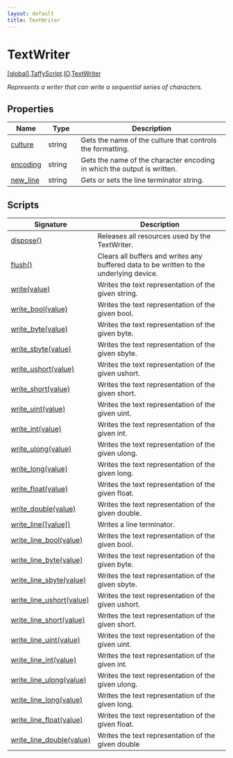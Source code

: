 ```yaml
---
layout: default
title: TextWriter
---
```


# TextWriter

[\[global\]]({{site.baseurl}}/docs/).[TaffyScript]({{site.baseurl}}/docs/TaffyScript/).[IO]({{site.baseurl}}/docs/TaffyScript/IO/).[TextWriter]({{site.baseurl}}/docs/TaffyScript/IO/TextWriter/)

_Represents a writer that can write a sequential series of characters._

## Properties

<table>
  <col width="15%">
  <col width="15%">
  <thead>
    <tr>
      <th>Name</th>
      <th>Type</th>
      <th>Description</th>
    </tr>
  </thead>
  <tbody>
    <tr>
      <td><a href="{{site.baseurl}}/docs/TaffyScript/IO/TextWriter/culture/">culture</a></td>
      <td>string</td>
      <td>Gets the name of the culture that controls the formatting.</td>
    </tr>
    <tr>
      <td><a href="{{site.baseurl}}/docs/TaffyScript/IO/TextWriter/encoding/">encoding</a></td>
      <td>string</td>
      <td>Gets the name of the character encoding in which the output is written.</td>
    </tr>
    <tr>
      <td><a href="{{site.baseurl}}/docs/TaffyScript/IO/TextWriter/new_line/">new_line</a></td>
      <td>string</td>
      <td>Gets or sets the line terminator string.</td>
    </tr>
  </tbody>
</table>

## Scripts

<table>
  <col width="20%">
  <thead>
    <tr>
      <th>Signature</th>
      <th>Description</th>
    </tr>
  </thead>
  <tbody>
    <tr>
      <td><a href="{{site.baseurl}}/docs/TaffyScript/IO/TextWriter/dispose">dispose()</a></td>
      <td>Releases all resources used by the TextWriter.</td>
    </tr>
    <tr>
      <td><a href="{{site.baseurl}}/docs/TaffyScript/IO/TextWriter/flush">flush()</a></td>
      <td>Clears all buffers and writes any buffered data to be written to the underlying device.</td>
    </tr>
    <tr>
      <td><a href="{{site.baseurl}}/docs/TaffyScript/IO/TextWriter/write">write(value)</a></td>
      <td>Writes the text representation of the given string.</td>
    </tr>
    <tr>
      <td><a href="{{site.baseurl}}/docs/TaffyScript/IO/TextWriter/write_bool">write_bool(value)</a></td>
      <td>Writes the text representation of the given bool.</td>
    </tr>
    <tr>
      <td><a href="{{site.baseurl}}/docs/TaffyScript/IO/TextWriter/write_byte">write_byte(value)</a></td>
      <td>Writes the text representation of the given byte.</td>
    </tr>
    <tr>
      <td><a href="{{site.baseurl}}/docs/TaffyScript/IO/TextWriter/write_sbyte">write_sbyte(value)</a></td>
      <td>Writes the text representation of the given sbyte.</td>
    </tr>
    <tr>
      <td><a href="{{site.baseurl}}/docs/TaffyScript/IO/TextWriter/write_ushort">write_ushort(value)</a></td>
      <td>Writes the text representation of the given ushort.</td>
    </tr>
    <tr>
      <td><a href="{{site.baseurl}}/docs/TaffyScript/IO/TextWriter/write_short">write_short(value)</a></td>
      <td>Writes the text representation of the given short.</td>
    </tr>
    <tr>
      <td><a href="{{site.baseurl}}/docs/TaffyScript/IO/TextWriter/write_uint">write_uint(value)</a></td>
      <td>Writes the text representation of the given uint.</td>
    </tr>
    <tr>
      <td><a href="{{site.baseurl}}/docs/TaffyScript/IO/TextWriter/write_int">write_int(value)</a></td>
      <td>Writes the text representation of the given int.</td>
    </tr>
    <tr>
      <td><a href="{{site.baseurl}}/docs/TaffyScript/IO/TextWriter/write_ulong">write_ulong(value)</a></td>
      <td>Writes the text representation of the given ulong.</td>
    </tr>
    <tr>
      <td><a href="{{site.baseurl}}/docs/TaffyScript/IO/TextWriter/write_long">write_long(value)</a></td>
      <td>Writes the text representation of the given long.</td>
    </tr>
    <tr>
      <td><a href="{{site.baseurl}}/docs/TaffyScript/IO/TextWriter/write_float">write_float(value)</a></td>
      <td>Writes the text representation of the given float.</td>
    </tr>
    <tr>
      <td><a href="{{site.baseurl}}/docs/TaffyScript/IO/TextWriter/write_double">write_double(value)</a></td>
      <td>Writes the text representation of the given double.</td>
    </tr>
    <tr>
      <td><a href="{{site.baseurl}}/docs/TaffyScript/IO/TextWriter/write_line">write_line([value])</a></td>
      <td>Writes a line terminator.</td>
    </tr>
    <tr>
      <td><a href="{{site.baseurl}}/docs/TaffyScript/IO/TextWriter/write_line_bool">write_line_bool(value)</a></td>
      <td>Writes the text representation of the given bool.</td>
    </tr>
    <tr>
      <td><a href="{{site.baseurl}}/docs/TaffyScript/IO/TextWriter/write_line_byte">write_line_byte(value)</a></td>
      <td>Writes the text representation of the given byte.</td>
    </tr>
    <tr>
      <td><a href="{{site.baseurl}}/docs/TaffyScript/IO/TextWriter/write_line_sbyte">write_line_sbyte(value)</a></td>
      <td>Writes the text representation of the given sbyte.</td>
    </tr>
    <tr>
      <td><a href="{{site.baseurl}}/docs/TaffyScript/IO/TextWriter/write_line_ushort">write_line_ushort(value)</a></td>
      <td>Writes the text representation of the given ushort.</td>
    </tr>
    <tr>
      <td><a href="{{site.baseurl}}/docs/TaffyScript/IO/TextWriter/write_line_short">write_line_short(value)</a></td>
      <td>Writes the text representation of the given short.</td>
    </tr>
    <tr>
      <td><a href="{{site.baseurl}}/docs/TaffyScript/IO/TextWriter/write_line_uint">write_line_uint(value)</a></td>
      <td>Writes the text representation of the given uint.</td>
    </tr>
    <tr>
      <td><a href="{{site.baseurl}}/docs/TaffyScript/IO/TextWriter/write_line_int">write_line_int(value)</a></td>
      <td>Writes the text representation of the given int.</td>
    </tr>
    <tr>
      <td><a href="{{site.baseurl}}/docs/TaffyScript/IO/TextWriter/write_line_ulong">write_line_ulong(value)</a></td>
      <td>Writes the text representation of the given ulong.</td>
    </tr>
    <tr>
      <td><a href="{{site.baseurl}}/docs/TaffyScript/IO/TextWriter/write_line_long">write_line_long(value)</a></td>
      <td>Writes the text representation of the given long.</td>
    </tr>
    <tr>
      <td><a href="{{site.baseurl}}/docs/TaffyScript/IO/TextWriter/write_line_float">write_line_float(value)</a></td>
      <td>Writes the text representation of the given float.</td>
    </tr>
    <tr>
      <td><a href="{{site.baseurl}}/docs/TaffyScript/IO/TextWriter/write_line_double">write_line_double(value)</a></td>
      <td>Writes the text representation of the given double</td>
    </tr>
  </tbody>
</table>
